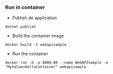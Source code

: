 ### Run in container
- Publish de application
```
dotnet publish
```
- Build the container image
```
docker build -t webapisample .
```
- Run the container
```
docker run -d -p 8000:80 --name WebAPISample -e "MyValue=HelloContainer" webapisample
```
